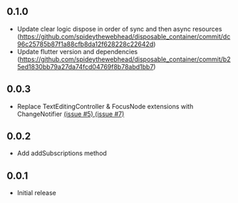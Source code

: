 ## 0.1.0

- Update clear logic dispose in order of sync and then async resources (https://github.com/spideythewebhead/disposable_container/commit/dc96c25785b87f1a88cfb8da12f628228c22642d)
- Update flutter version and dependencies (https://github.com/spideythewebhead/disposable_container/commit/b25ed1830bb79a27da74fcd04769f8b78abd1bb7)

## 0.0.3

- Replace TextEditingController & FocusNode extensions with ChangeNotifier [(issue #5)](https://github.com/spideythewebhead/disposable_container/commit/4d043790f124903d0c314ce0e5b7899c6c875787),[(issue #7)](https://github.com/spideythewebhead/disposable_container/commit/2b8f47f93149dc46a35d828be9c5ee056a0bd06d)

## 0.0.2

- Add addSubscriptions method

## 0.0.1

- Initial release
